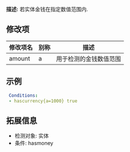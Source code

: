 **描述:** 若实体金钱在指定数值范围内.

修改项
---

| 修改项名  | 别称           | 描述                      |
| --------- | -------------- | ------------------------- |
| amount    | a | 用于检测的金钱数值范围 |


示例
---

```yaml
 Conditions:
 - hascurrency{a=1000} true
```

拓展信息
---

- 检测对象: 实体
- 条件: hasmoney
